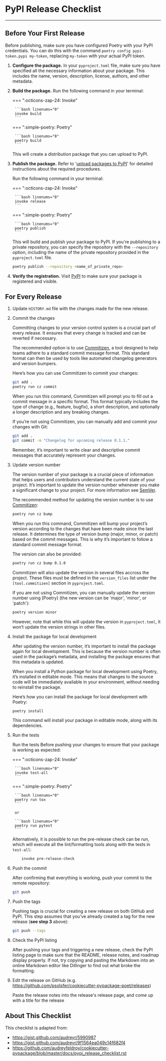# PyPI Release Checklist

----

## Before Your First Release

Before publishing, make sure you have configured Poetry with your PyPI credentials. You can do this with the command `poetry config pypi-token.pypi my-token`, replacing `my-token` with your actual PyPI token.

1. **Configure the package.**
    In your `pyproject.toml` file, make sure you have specified all the necessary information about your package. This includes the name, version, description, license, authors, and other metadata.

2. **Build the package.**
    Run the following command in your terminal:

    === ":octicons-zap-24: Invoke"

        ```bash linenums="0"
        invoke build
        ```

    === ":simple-poetry: Poetry"

        ```bash linenums="0"
        poetry build
        ```

    This will create a distribution package that you can upload to PyPI.

3. **Publish the package.**
    Refer to '[upload packages to PyPI]' for detailed instructions about the required procedures.

    Run the following command in your terminal:

    === ":octicons-zap-24: Invoke"

        ```bash linenums="0"
        invoke release
        ```

    === ":simple-poetry: Poetry"

        ```bash linenums="0"
        poetry publish
        ```

    This will build and publish your package to PyPI. If you're publishing to a private repository, you can specify the repository with the `--repository` option, including the name of the private repository provided in the `pyproject.toml` file.

    ```bash linenums="0"
    poetry publish --repository <name_of_private_repo>
    ```

4. **Verify the registration.**
    Visit [PyPI] to make sure your package is registered and visible.

## For Every Release

1. Update `HISTORY.md` file with the changes made for the new release.

2. Commit the changes

    Committing changes to your version control system is a crucial part of every release. It ensures that every change is tracked and can be reverted if necessary.

    The recommended option is to use [Commitizen], a tool designed to help teams adhere to a standard commit message format. This standard format can then be used by tools like automated changelog generators and version bumpers.

    Here’s how you can use Commitizen to commit your changes:

    ```bash linenums="0"
    git add .
    poetry run cz commit
    ```

    When you run this command, Commitizen will prompt you to fill out a commit message in a specific format. This format typically includes the type of change (e.g., feature, bugfix), a short description, and optionally a longer description and any breaking changes.

    If you’re not using Commitizen, you can manually add and commit your changes with Git:

    ```bash linenums="0"
    git add .
    git commit -m "Changelog for upcoming release 0.1.1."
    ```

    Remember, it’s important to write clear and descriptive commit messages that accurately represent your changes.

3. Update version number

    The version number of your package is a crucial piece of information that helps users and contributors understand the current state of your project. It’s important to update the version number whenever you make a significant change to your project. For more information see [SemVer].

    The recommended method for updating the version number is to use [Commitizen]:

    ```bash linenums="0"
    poetry run cz bump
    ```

    When you run this command, Commitizen will bump your project’s version according to the changes that have been made since the last release. It determines the type of version bump (major, minor, or patch) based on the commit messages. This is why it’s important to follow a standard commit message format.

    The version can also be provided:

     ```bash linenums="0"
    poetry run cz bump 0.1.0
    ```

    Commitizen will also update the version in several files accross the project. These files must be defined in the `version_files` list under the `[tool.commitizen]` section in `pyproject.toml`.

    If you are not using Commitizen, you can manually update the version number using [Poetry] (the new version can be 'major', 'minor', or 'patch'):

    ```bash linenums="0"
    poetry version minor
    ```

    However, note that while this will update the version in `pyproject.toml`, it won’t update the version strings in other files.

4. Install the package for local development

    After updating the version number, it’s important to install the package again for local development. This is because the version number is often used in the package’s metadata, and installing the package ensures that this metadata is updated.

    When you install a Python package for local development using Poetry, it’s installed in editable mode. This means that changes to the source code will be immediately available in your environment, without needing to reinstall the package.

    Here’s how you can install the package for local development with Poetry:

    ```bash linenums="0"
    poetry install
    ```

    This command will install your package in editable mode, along with its dependencies.

5. Run the tests

    Run the tests Before pushing your changes to ensure that your package is working as expected:

    === ":octicons-zap-24: Invoke"

        ```bash linenums="0"
        invoke test-all
        ```

    === ":simple-poetry: Poetry"

        ```bash linenums="0"
        poetry run tox
        ```

        or

        ```bash linenums="0"
        poetry run pytest
        ```

    Alternatively, it is possible to run the pre-release check can be run, which will execute all the lint/formatting tools along with the tests in `test-all`:

    ```bash linenums="0"
        invoke pre-release-check
    ```

6. Push the commit

    After confirming that everything is working, push your commit to the remote repository:

    ```bash linenums="0"
    git push
    ```

7. Push the tags

    Pushing tags is crucial for creating a new release on both GitHub and PyPI. This step assumes that you’ve already created a tag for the new release (**see step 3** above):

    ```bash linenums="0"
    git push --tags
    ```

8. Check the PyPI listing

    After pushing your tags and triggering a new release, check the PyPI listing page to make sure that the README, release notes, and roadmap display properly. If not, try copying and pasting the Markdown into an online Markdown editor like Dillinger to find out what broke the formatting.

9. Edit the release on GitHub (e.g. <https://github.com/psolsfer/cookiecutter-pypackage-poet/releases>)

    Paste the release notes into the release's release page, and come up with a title for the release

## About This Checklist

This checklist is adapted from:

- <https://gist.github.com/audreyr/5990987>
- <https://gist.github.com/audreyr/9f1564ea049c14f682f4>
- <https://github.com/audreyfeldroy/cookiecutter-pypackage/blob/master/docs/pypi_release_checklist.rst>

[Commitizen]: http://commitizen.github.io/cz-cli/
[PyPI]: https://pypi.org/
[SemVer]: https://semver.org/
[upload packages to PyPI]: https://packaging.python.org/en/latest/tutorials/packaging-projects/#uploading-the-distribution-archives
